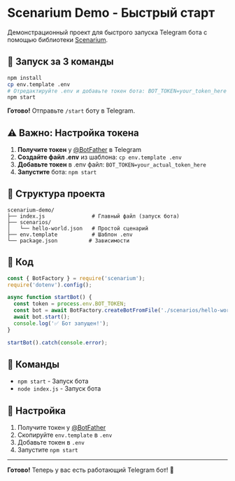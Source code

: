 # Scenarium Demo - Быстрый старт

Демонстрационный проект для быстрого запуска Telegram бота с помощью библиотеки [Scenarium](https://www.npmjs.com/package/scenarium).

## 🚀 Запуск за 3 команды

```bash
npm install
cp env.template .env
# Отредактируйте .env и добавьте токен бота: BOT_TOKEN=your_token_here
npm start
```

**Готово!** Отправьте `/start` боту в Telegram.

## ⚠️ Важно: Настройка токена

1. **Получите токен** у [@BotFather](https://t.me/BotFather) в Telegram
2. **Создайте файл .env** из шаблона: `cp env.template .env`
3. **Добавьте токен** в .env файл: `BOT_TOKEN=your_actual_token_here`
4. **Запустите** бота: `npm start`

## 📁 Структура проекта

```
scenarium-demo/
├── index.js               # Главный файл (запуск бота)
├── scenarios/
│   └── hello-world.json   # Простой сценарий
├── env.template           # Шаблон .env
└── package.json          # Зависимости
```

## 🎯 Код

```javascript
const { BotFactory } = require('scenarium');
require('dotenv').config();

async function startBot() {
  const token = process.env.BOT_TOKEN;
  const bot = await BotFactory.createBotFromFile('./scenarios/hello-world.json', token);
  await bot.start();
  console.log('✅ Бот запущен!');
}

startBot().catch(console.error);
```

## 🚀 Команды

- `npm start` - Запуск бота
- `node index.js` - Запуск бота

## 🔧 Настройка

1. Получите токен у [@BotFather](https://t.me/BotFather)
2. Скопируйте `env.template` в `.env`
3. Добавьте токен в `.env`
4. Запустите `npm start`

---

**Готово!** Теперь у вас есть работающий Telegram бот! 🎉
